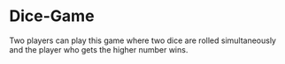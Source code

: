 # Dice-Game
Two players can play this game where two dice are rolled simultaneously and the player who gets the higher number wins.
